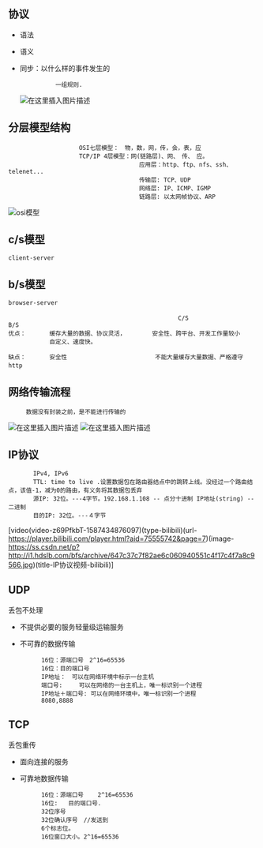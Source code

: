 ## 协议

* 语法
* 语义
* 同步：以什么样的事件发生的

   				一组规则.

   ![在这里插入图片描述](https://img-blog.csdnimg.cn/20200421094156666.png?x-oss-process=image/watermark,type_ZmFuZ3poZW5naGVpdGk,shadow_10,text_aHR0cHM6Ly9ibG9nLmNzZG4ubmV0L3FxXzQzNTIxNjcw,size_16,color_FFFFFF,t_70)
## 分层模型结构
						OSI七层模型：　物，数，网，传，会，表，应
						TCP/IP 4层模型：网(链路层)、网、　传、　应。
										 应用层：http、ftp、nfs、ssh、telenet...
										 传输层: TCP、UDP
										 网络层: IP、ICMP、IGMP
										 链路层: 以太网帧协议、ARP
![osi模型](https://img-blog.csdnimg.cn/20200421095531671.png?x-oss-process=image/watermark,type_ZmFuZ3poZW5naGVpdGk,shadow_10,text_aHR0cHM6Ly9ibG9nLmNzZG4ubmV0L3FxXzQzNTIxNjcw,size_16,color_FFFFFF,t_70)
## c/s模型
`client-server`

## b/s模型
`browser-server`

													C/S								　　			　		B/S
	优点：　　　　缓存大量的数据、协议灵活，　　　　　安全性、跨平台、开发工作量较小
	　　　　　　　自定义、速度快。
	
	缺点：　　　　安全性　　　　　　　　　　　　　　　不能大量缓存大量数据、严格遵守http　　　　　
## 网络传输流程
		 数据没有封装之前，是不能进行传输的
![在这里插入图片描述](https://img-blog.csdnimg.cn/2020042110014481.png?x-oss-process=image/watermark,type_ZmFuZ3poZW5naGVpdGk,shadow_10,text_aHR0cHM6Ly9ibG9nLmNzZG4ubmV0L3FxXzQzNTIxNjcw,size_16,color_FFFFFF,t_70)
![在这里插入图片描述](https://img-blog.csdnimg.cn/20200421100351159.png?x-oss-process=image/watermark,type_ZmFuZ3poZW5naGVpdGk,shadow_10,text_aHR0cHM6Ly9ibG9nLmNzZG4ubmV0L3FxXzQzNTIxNjcw,size_16,color_FFFFFF,t_70)

## IP协议

		   IPv4, IPv6
		   TTL: time to live .设置数据包在路由器结点中的跳转上线。没经过一个路由结点，该值-1，减为0的路由，有义务将其数据包丢弃
		   源IP: 32位。---4字节。192.168.1.108 -- 点分十进制 IP地址(string) -- 二进制
		   目的IP: 32位。---４字节
[video(video-z69PfkbT-1587434876097)(type-bilibili)(url-https://player.bilibili.com/player.html?aid=75555742&page=7)(image-https://ss.csdn.net/p?http://i1.hdslb.com/bfs/archive/647c37c7f82ae6c060940551c4f17c4f7a8c9566.jpg)(title-IP协议视频-bilibili)]

## UDP

丢包不处理

* 不提供必要的服务轻量级运输服务
* 不可靠的数据传输

			16位：源端口号　2^16=65536
			16位：目的端口号
			IP地址：　可以在网络环境中标示一台主机
			端口号:　   可以在网络的一台主机上，唯一标识别一个进程
			IP地址＋端口号: 可以在网络环境中，唯一标识别一个进程
			8080,8888
## TCP

丢包重传

* 面向连接的服务
* 可靠地数据传输

			16位：源端口号    2^16=65536
			16位:   目的端口号.
			32位序号
			32位确认序号　//发送到
			6个标志位。
			16位窗口大小。2^16=65536